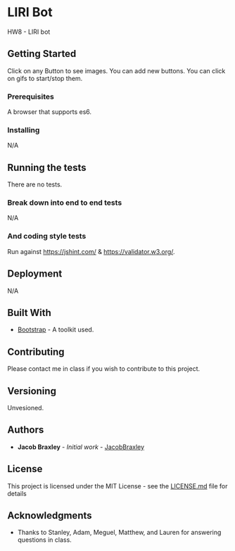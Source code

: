 # LIRI Bot

HW8 - LIRI bot

## Getting Started

Click on any Button to see images.  You can add new buttons.   You can click on gifs to start/stop them.

### Prerequisites

A browser that supports es6.

### Installing

N/A

## Running the tests

There are no tests.

### Break down into end to end tests

N/A

### And coding style tests

Run against https://jshint.com/ & https://validator.w3.org/.

## Deployment

N/A

## Built With

* [Bootstrap](https://getbootstrap.com/) - A toolkit used.

## Contributing

Please contact me in class if you wish to contribute to this project.

## Versioning

Unvesioned.

## Authors

* **Jacob Braxley** - *Initial work* - [JacobBraxley](https://github.com/JacobBraxley)

## License

This project is licensed under the MIT License - see the [LICENSE.md](LICENSE.md) file for details

## Acknowledgments

* Thanks to Stanley, Adam, Meguel, Matthew, and Lauren for answering questions in class.
